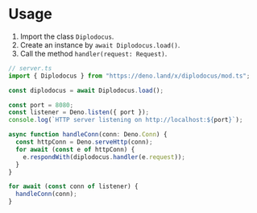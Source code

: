 # Usage

1. Import the class `Diplodocus`.
1. Create an instance by `await Diplodocus.load()`.
1. Call the method `handler(request: Request)`.

```ts
// server.ts
import { Diplodocus } from "https://deno.land/x/diplodocus/mod.ts";

const diplodocus = await Diplodocus.load();

const port = 8080;
const listener = Deno.listen({ port });
console.log(`HTTP server listening on http://localhost:${port}`);

async function handleConn(conn: Deno.Conn) {
  const httpConn = Deno.serveHttp(conn);
  for await (const e of httpConn) {
    e.respondWith(diplodocus.handler(e.request));
  }
}

for await (const conn of listener) {
  handleConn(conn);
}
```
